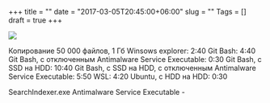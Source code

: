 +++
title = ""
date = "2017-03-05T20:45:00+06:00"
slug = ""
Tags = []
draft = true
+++

<img itemprop="image" src="/images/2017-03/" />
<!--more-->

Копирование 50 000 файлов, 1 Гб
Winsows explorer: 2:40
Git Bash: 4:40
Git Bash, с отключенным Antimalware Service Executable: 0:30
Git Bash, с SSD на HDD: 10:40
Git Bash, с SSD на HDD, с отключенным Antimalware Service Executable: 5:50
WSL: 4:20
Ubuntu, с HDD на HDD: 0:30

SearchIndexer.exe
Antimalware Service Executable - 